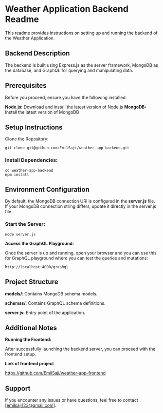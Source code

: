 # Weather Application Backend Readme
This readme provides instructions on setting up and running the backend of the Weather Application. 

## Backend Description
The backend is built using Express.js as the server framework, MongoDB as the database, and GraphQL for querying and manipulating data.

## Prerequisites
Before you proceed, ensure you have the following installed:

**Node.js:** Download and install the latest version of Node.js
**MongoDB:** Install the latest version of MongoDB

## Setup Instructions
Clone the Repository:

```
git clone git@github.com:EmilSaji/weather-app-backend.git
```
### Install Dependencies:


```
cd weather-app-backend
npm install
```
## Environment Configuration

By default, the MongoDB connection URI is configured in the **server.js** file. If your MongoDB connection string differs, update it directly in the server.js file.


### Start the Server:

```
node server.js
```
**Access the GraphQL Playground:**

Once the server is up and running, open your browser and you can use this for GraphQL playground where you can test the queries and mutations:

```
http://localhost:4000/graphql
```


## Project Structure

**models/**: Contains MongoDB schema models.

**schemas/**: Contains GraphQL schema definitions.

**server.js:** Entry point of the application.

## Additional Notes
**Running the Frontend:**


After successfully launching the backend server, you can proceed with the frontend setup. 

**Link of frontend project**

https://github.com/EmilSaji/weather-app-frontend


## Support
If you encounter any issues or have questions, feel free to contact [emilsaji123@gmail.com].

